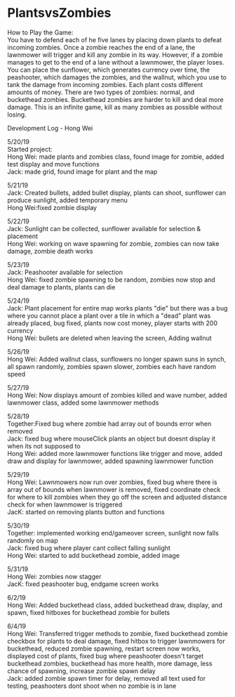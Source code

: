 # PlantsvsZombies

How to Play the Game:  
You have to defend each of he five lanes by placing down plants to defeat incoming zombies. Once a zombie reaches the end of a lane, the lawnmower will trigger and kill any zombie in its way. However, if a zombie manages to get to the end of a lane without a lawnmower, the player loses. You can place the sunflower, which generates currency over time, the peashooter, which damages the zombies, and the wallnut, which you use to tank the damage from incoming zombies. Each plant costs different amounts of money. There are two types of zombies: normal, and buckethead zombies. Buckethead zombies are harder to kill and deal more damage. This is an infinite game, kill as many zombies as possible without losing.   

Development Log - Hong Wei  

5/20/19   
Started project:  
Hong Wei: made plants and zombies class, found image for zombie, added test display and move functions   
Jack: made grid, found image for plant and the map   

5/21/19  
Jack: Created bullets, added bullet display, plants can shoot, sunflower can produce sunlight, added temporary menu    
Hong Wei:fixed zombie display      

5/22/19  
Jack: Sunlight can be collected, sunflower available for selection & placement    
Hong Wei: working on wave spawning for zombie, zombies can now take damage, zombie death works   

5/23/19    
Jack: Peashooter available for selection   
Hong Wei: fixed zombie spawning to be random, zombies now stop and deal damage to plants, plants can die    

5/24/19  
Jack: Plant placement for entire map works plants "die" but there was a bug where you cannot place a plant over a tile in which a "dead" plant was already placed, bug fixed, plants now cost money, player starts with 200 currency   
Hong Wei: bullets are deleted when leaving the screen, Adding wallnut    

5/26/19   
Hong Wei: Added wallnut class, sunflowers no longer spawn suns in synch, all spawn randomly, zombies spawn slower, zombies each have random speed     

5/27/19  
Hong Wei: Now displays amount of zombies killed and wave number, added lawnmower class, added some lawnmower methods     

5/28/19   
Together:Fixed bug where zombie had array out of bounds error when removed  
Jack: fixed bug where mouseClick plants an object but doesnt display it when its not supposed to  
Hong Wei: added more lawnmower functions like trigger and move, added draw and display for lawnmower, added spawning lawnmower function    

5/29/19  
Hong Wei: Lawnmowers now run over zombies, fixed bug where there is array out of bounds when lawnmower is removed, fixed coordinate check for where to kill zombies when they go off the screen and adjusted distance check for when lawnmower is triggered  
JacK: started on removing plants button and functions    

5/30/19     
Together: implemented working end/gameover screen, sunlight now falls randomly on map   
Jack: fixed bug where player cant collect falling sunlight  
Hong Wei: started to add buckethead zombie, added image    

5/31/19    
Hong Wei: zombies now stagger  
JacK: fixed peashooter bug, endgame screen works 

6/2/19    
Hong Wei: Added buckethead class, added buckethead draw, display, and spawn, fixed hitboxes for buckethead zombie for bullets  

6/4/19   
Hong Wei: Transferred trigger methods to zombie, fixed buckethead zombie checkbox for plants to deal damage, fixed hitbox to trigger lawnmowers for buckethead, reduced zombie spawning, restart screen now works, displayed cost of plants, fixed bug where peashooter doesn't target buckethead zombies, buckethead has more health, more damage, less chance of spawning, increase zombie spawn delay    
Jack: added zombie spawn timer for delay, removed all text used for testing, peashooters dont shoot when no zombie is in lane    







